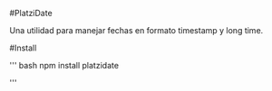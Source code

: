#PlatziDate

Una utilidad para manejar fechas en formato timestamp y long time.

#Install

''' bash
npm install platzidate

'''

